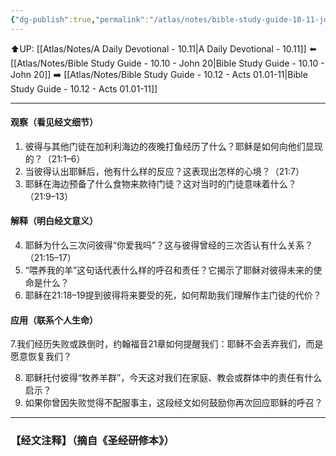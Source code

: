 ```yaml
---
{"dg-publish":true,"permalink":"/atlas/notes/bible-study-guide-10-11-john-21/"}
---
```


⬆️UP: [[Atlas/Notes/A Daily Devotional - 10.11\|A Daily Devotional - 10.11]]
⬅️ [[Atlas/Notes/Bible Study Guide - 10.10 - John 20\|Bible Study Guide - 10.10 - John 20]]
➡️ [[Atlas/Notes/Bible Study Guide - 10.12 - Acts 01.01-11\|Bible Study Guide - 10.12 - Acts 01.01-11]] 

---

#### 观察（看见经文细节）

1. 彼得与其他门徒在加利利海边的夜晚打鱼经历了什么？耶稣是如何向他们显现的？（21:1–6）
2. 当彼得认出耶稣后，他有什么样的反应？这表现出怎样的心境？（21:7）
3. 耶稣在海边预备了什么食物来款待门徒？这对当时的门徒意味着什么？（21:9–13）

#### 解释（明白经文意义）

4. 耶稣为什么三次问彼得“你爱我吗”？这与彼得曾经的三次否认有什么关系？（21:15–17）
5. “喂养我的羊”这句话代表什么样的呼召和责任？它揭示了耶稣对彼得未来的使命是什么？
6. 耶稣在21:18–19提到彼得将来要受的死，如何帮助我们理解作主门徒的代价？

#### 应用（联系个人生命）

7.我们经历失败或跌倒时，约翰福音21章如何提醒我们：耶稣不会丢弃我们，而是愿意恢复我们？
    
8. 耶稣托付彼得“牧养羊群”，今天这对我们在家庭、教会或群体中的责任有什么启示？
9. 如果你曾因失败觉得不配服事主，这段经文如何鼓励你再次回应耶稣的呼召？


---
### 【经文注释】（摘自《圣经研修本》）

